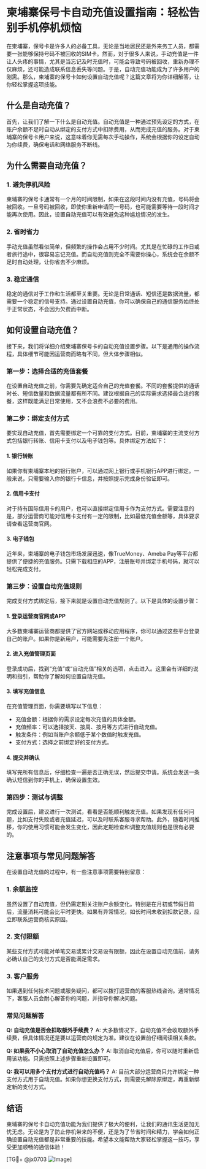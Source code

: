# 柬埔寨保号卡自动充值设置指南：轻松告别手机停机烦恼

在柬埔寨，保号卡是许多人的必备工具，无论是当地居民还是外来务工人员，都需要一张能够保持号码不被回收的SIM卡。然而，对于很多人来说，手动充值是一件让人头疼的事情，尤其是当忘记及时充值时，可能会导致号码被回收，重新办理不仅麻烦，还可能造成联系信息丢失等问题。于是，自动充值功能成为了许多用户的刚需。那么，柬埔寨的保号卡如何设置自动充值呢？这篇文章将为你详细解答，让你轻松掌握这项技能。

## 什么是自动充值？

首先，让我们了解一下什么是自动充值。自动充值是一种通过预先设定的方式，在账户余额不足时自动从绑定的支付方式中扣除费用，从而完成充值的服务。对于柬埔寨的保号卡用户来说，这意味着你无需每次手动操作，系统会根据你的设定自动为你续费，确保电话和网络服务不断线。

## 为什么需要自动充值？

### 1. 避免停机风险
柬埔寨的保号卡通常有一个月的时间限制，如果在这段时间内没有充值，号码将会被回收。一旦号码被回收，即使你重新申请同一号码，也可能需要等待一段时间才能再次使用。因此，设置自动充值可以有效避免这种尴尬情况的发生。

### 2. 省时省力
手动充值虽然看似简单，但频繁的操作会占用不少时间。尤其是在忙碌的工作日或者旅行途中，很容易忘记充值。而自动充值则完全不需要你操心，系统会在余额不足时自动处理，让你省去不少麻烦。

### 3. 稳定通信
稳定的通信对于工作和生活都至关重要。无论是日常通话、短信还是数据流量，都需要一个稳定的信号支持。通过设置自动充值，你可以确保自己的通信服务始终处于正常状态，不会因为欠费而中断。

## 如何设置自动充值？

接下来，我们将详细介绍柬埔寨保号卡的自动充值设置步骤。以下是通用的操作流程，具体细节可能因运营商而略有不同，但大体步骤相似。

### 第一步：选择合适的充值套餐
在设置自动充值之前，你需要先确定适合自己的充值套餐。不同的套餐提供的通话时长、短信数量和数据流量都有所不同。建议根据自己的实际需求选择最合适的套餐，这样既能满足日常使用，又不会浪费不必要的费用。

### 第二步：绑定支付方式
要实现自动充值，首先需要绑定一个可靠的支付方式。目前，柬埔寨的主流支付方式包括银行转账、信用卡支付以及电子钱包等。具体绑定方法如下：

#### 1. 银行转账
如果你有柬埔寨本地的银行账户，可以通过网上银行或手机银行APP进行绑定。一般来说，只需要输入你的银行卡信息，并按照提示完成身份验证即可。

#### 2. 信用卡支付
对于持有国际信用卡的用户，也可以直接绑定信用卡作为支付方式。需要注意的是，部分运营商可能对信用卡支付有一定的限制，比如最低充值金额等，具体要求请查看运营商官网。

#### 3. 电子钱包
近年来，柬埔寨的电子钱包市场发展迅速，像TrueMoney、Ameba Pay等平台都提供了便捷的充值服务。只需下载相应的APP，注册账号并绑定手机号码，就可以轻松完成支付。

### 第三步：设置自动充值规则
完成支付方式绑定后，接下来就是设置自动充值规则了。以下是具体的设置步骤：

#### 1. 登录运营商官网或APP
大多数柬埔寨运营商都提供了官方网站或移动应用程序，你可以通过这些平台登录自己的账户。如果你是新用户，可能需要先注册一个账户。

#### 2. 进入充值管理页面
登录成功后，找到“充值”或“自动充值”相关的选项，点击进入。这里会有详细的说明和指引，帮助你了解如何设置自动充值。

#### 3. 填写充值信息
在充值管理页面，你需要填写以下信息：
- 充值金额：根据你的需求设定每次充值的具体金额。
- 充值频率：可以选择按天、按周、按月等方式进行自动充值。
- 触发条件：例如当账户余额低于某个数值时触发充值。
- 支付方式：选择之前绑定好的支付方式。

#### 4. 提交并确认
填写完所有信息后，仔细检查一遍是否正确无误，然后提交申请。系统会发送一条确认短信到你的手机上，确保设置生效。

### 第四步：测试与调整
完成设置后，建议进行一次测试，看看是否能顺利触发充值。如果发现有任何问题，比如支付失败或者充值延迟，可以及时联系客服寻求帮助。此外，随着时间推移，你的使用习惯可能会发生变化，因此定期检查和调整充值规则也是很有必要的。

## 注意事项与常见问题解答

在设置自动充值的过程中，有一些注意事项需要特别留意：

### 1. 余额监控
虽然设置了自动充值，但仍需定期关注账户余额变化。特别是在月初或节假日前后，流量消耗可能会比平时更快。如果有异常情况，如长时间未收到扣款记录，应立即联系运营商核实原因。

### 2. 支付限额
某些支付方式可能对单笔交易或累计交易设有限额，因此在设置自动充值前，请务必确认自己的支付方式是否能满足需求。

### 3. 客户服务
如果遇到任何技术问题或服务疑问，都可以拨打运营商的客服热线咨询。通常情况下，客服人员会耐心解答你的问题，并指导你解决问题。

### 常见问题解答

**Q: 自动充值是否会扣取额外手续费？**
A: 大多数情况下，自动充值不会收取额外手续费，但具体情况还是要以运营商的规定为准。建议在设置前仔细阅读相关条款。

**Q: 如果我不小心取消了自动充值怎么办？**
A: 取消自动充值后，你可以随时重新启用该功能。只需按照上述步骤重新设置即可。

**Q: 我可以用多个支付方式进行自动充值吗？**
A: 目前大部分运营商只允许绑定一种支付方式用于自动充值。如果你想更换支付方式，则需要先解除原绑定，再重新绑定新的支付方式。

## 结语

柬埔寨的保号卡自动充值功能为我们提供了极大的便利，让我们的通讯生活更加无忧无虑。无论是为了防止停机带来的不便，还是为了节省时间和精力，学会如何正确设置自动充值都是非常重要的技能。希望本文能帮助大家轻松掌握这一技巧，享受更加顺畅的通信体验！

[TG💪+ @jx0703 ![Image](https://github.com/user-attachments/assets/dbca1d08-cadb-493c-b0ec-ad6f7a83f270)]